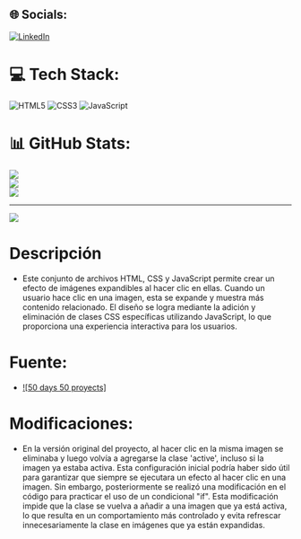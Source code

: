 
## 🌐 Socials:
[![LinkedIn](https://img.shields.io/badge/LinkedIn-%230077B5.svg?logo=linkedin&logoColor=white)](https://linkedin.com/in/https://www.linkedin.com/in/dubar/) 

# 💻 Tech Stack:
![HTML5](https://img.shields.io/badge/html5-%23E34F26.svg?style=for-the-badge&logo=html5&logoColor=white) ![CSS3](https://img.shields.io/badge/css3-%231572B6.svg?style=for-the-badge&logo=css3&logoColor=white) ![JavaScript](https://img.shields.io/badge/javascript-%23323330.svg?style=for-the-badge&logo=javascript&logoColor=%23F7DF1E)
# 📊 GitHub Stats:
![](https://github-readme-stats.vercel.app/api?username=Nuc134rB0t&theme=dark&hide_border=false&include_all_commits=false&count_private=false)<br/>
![](https://github-readme-streak-stats.herokuapp.com/?user=Nuc134rB0t&theme=dark&hide_border=false)<br/>
![](https://github-readme-stats.vercel.app/api/top-langs/?username=Nuc134rB0t&theme=dark&hide_border=false&include_all_commits=false&count_private=false&layout=compact)

---
[![](https://visitcount.itsvg.in/api?id=Nuc134rB0t&icon=0&color=0)](https://visitcount.itsvg.in)

<!-- Proudly created with GPRM ( https://gprm.itsvg.in ) -->



# Descripción

- Este conjunto de archivos HTML, CSS y JavaScript permite crear un efecto de imágenes expandibles al hacer clic en ellas. Cuando un usuario hace clic en una imagen, esta se expande y muestra más contenido relacionado. El diseño se logra mediante la adición y eliminación de clases CSS específicas utilizando JavaScript, lo que proporciona una experiencia interactiva para los usuarios.

# Fuente:

- [![50 days 50 proyects]](https://github.com/bradtraversy/50projects50days/tree/master/expanding-cards)

# Modificaciones:

- En la versión original del proyecto, al hacer clic en la misma imagen se eliminaba y luego volvía a agregarse la clase 'active', incluso si la imagen ya estaba activa. Esta configuración inicial podría haber sido útil para garantizar que siempre se ejecutara un efecto al hacer clic en una imagen. Sin embargo, posteriormente se realizó una modificación en el código para practicar el uso de un condicional "if". Esta modificación impide que la clase se vuelva a añadir a una imagen que ya está activa, lo que resulta en un comportamiento más controlado y evita refrescar innecesariamente la clase en imágenes que ya están expandidas.